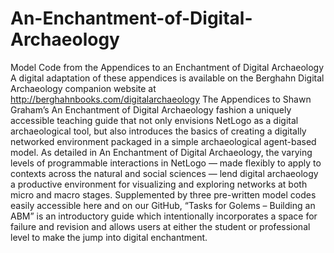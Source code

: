 # An-Enchantment-of-Digital-Archaeology
Model Code from the Appendices to an Enchantment of Digital Archaeology
A digital adaptation of these appendices is available on the Berghahn Digital Archaeology companion website at http://berghahnbooks.com/digitalarchaeology
The Appendices to Shawn Graham’s An Enchantment of Digital Archaeology fashion a uniquely accessible teaching guide that not only envisions NetLogo as a digital archaeological tool, but also introduces the basics of creating a digitally networked environment packaged in a simple archaeological agent-based model.
As detailed in An Enchantment of Digital Archaeology, the varying levels of programmable interactions in NetLogo — made flexibly to apply to contexts across the natural and social sciences — lend digital archaeology a productive environment for visualizing and exploring networks at both micro and macro stages. Supplemented by three pre-written model codes easily accessible here and on our GitHub, “Tasks for Golems – Building an ABM” is an introductory guide which intentionally incorporates a space for failure and revision and allows users at either the student or professional level to make the jump into digital enchantment.
